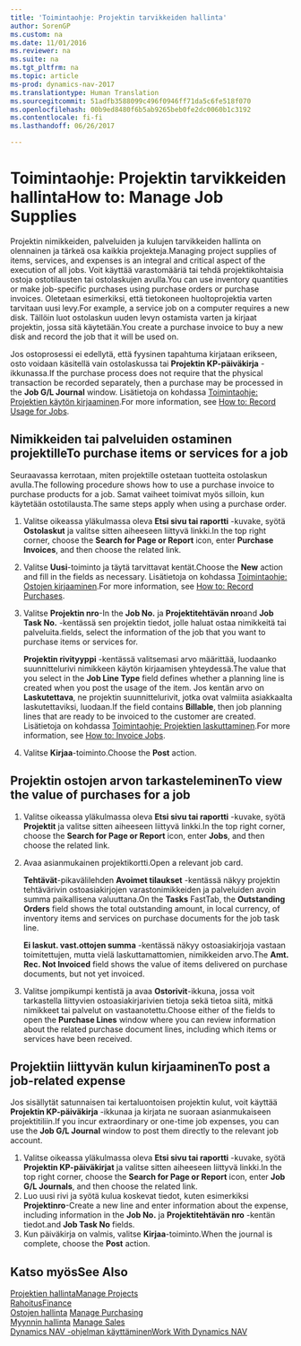 ```yaml
---
title: 'Toimintaohje: Projektin tarvikkeiden hallinta'
author: SorenGP
ms.custom: na
ms.date: 11/01/2016
ms.reviewer: na
ms.suite: na
ms.tgt_pltfrm: na
ms.topic: article
ms-prod: dynamics-nav-2017
ms.translationtype: Human Translation
ms.sourcegitcommit: 51adfb3588099c496f0946ff71da5c6fe518f070
ms.openlocfilehash: 00b9ed8480f6b5ab9265beb0fe2dc0060b1c3192
ms.contentlocale: fi-fi
ms.lasthandoff: 06/26/2017

---
```


# <a name="how-to-manage-job-supplies"></a><span data-ttu-id="d158c-102">Toimintaohje: Projektin tarvikkeiden hallinta</span><span class="sxs-lookup"><span data-stu-id="d158c-102">How to: Manage Job Supplies</span></span>
<span data-ttu-id="d158c-103">Projektin nimikkeiden, palveluiden ja kulujen tarvikkeiden hallinta on olennainen ja tärkeä osa kaikkia projekteja.</span><span class="sxs-lookup"><span data-stu-id="d158c-103">Managing project supplies of items, services, and expenses is an integral and critical aspect of the execution of all jobs.</span></span> <span data-ttu-id="d158c-104">Voit käyttää varastomääriä tai tehdä projektikohtaisia ostoja ostotilausten tai ostolaskujen avulla.</span><span class="sxs-lookup"><span data-stu-id="d158c-104">You can use inventory quantities or make job-specific purchases using purchase orders or purchase invoices.</span></span> <span data-ttu-id="d158c-105">Oletetaan esimerkiksi, että tietokoneen huoltoprojektia varten tarvitaan uusi levy.</span><span class="sxs-lookup"><span data-stu-id="d158c-105">For example, a service job on a computer requires a new disk.</span></span> <span data-ttu-id="d158c-106">Tällöin luot ostolaskun uuden levyn ostamista varten ja kirjaat projektin, jossa sitä käytetään.</span><span class="sxs-lookup"><span data-stu-id="d158c-106">You create a purchase invoice to buy a new disk and record the job that it will be used on.</span></span>

<span data-ttu-id="d158c-107">Jos ostoprosessi ei edellytä, että fyysinen tapahtuma kirjataan erikseen, osto voidaan käsitellä vain ostolaskussa tai **Projektin KP-päiväkirja** -ikkunassa.</span><span class="sxs-lookup"><span data-stu-id="d158c-107">If the purchase process does not require that the physical transaction be recorded separately, then a purchase may be processed in the **Job G/L Journal** window.</span></span> <span data-ttu-id="d158c-108">Lisätietoja on kohdassa [Toimintaohje: Projektien käytön kirjaaminen](projects-how-record-job-usage.md).</span><span class="sxs-lookup"><span data-stu-id="d158c-108">For more information, see [How to: Record Usage for Jobs](projects-how-record-job-usage.md).</span></span>

## <a name="to-purchase-items-or-services-for-a-job"></a><span data-ttu-id="d158c-109">Nimikkeiden tai palveluiden ostaminen projektille</span><span class="sxs-lookup"><span data-stu-id="d158c-109">To purchase items or services for a job</span></span>
<span data-ttu-id="d158c-110">Seuraavassa kerrotaan, miten projektille ostetaan tuotteita ostolaskun avulla.</span><span class="sxs-lookup"><span data-stu-id="d158c-110">The following procedure shows how to use a purchase invoice to purchase products for a job.</span></span> <span data-ttu-id="d158c-111">Samat vaiheet toimivat myös silloin, kun käytetään ostotilausta.</span><span class="sxs-lookup"><span data-stu-id="d158c-111">The same steps apply when using a purchase order.</span></span>  

1. <span data-ttu-id="d158c-112">Valitse oikeassa yläkulmassa oleva **Etsi sivu tai raportti** -kuvake, syötä **Ostolaskut** ja valitse sitten aiheeseen liittyvä linkki.</span><span class="sxs-lookup"><span data-stu-id="d158c-112">In the top right corner, choose the **Search for Page or Report** icon, enter **Purchase Invoices**, and then choose the related link.</span></span>  
2. <span data-ttu-id="d158c-113">Valitse **Uusi**-toiminto ja täytä tarvittavat kentät.</span><span class="sxs-lookup"><span data-stu-id="d158c-113">Choose the **New** action and fill in the fields as necessary.</span></span> <span data-ttu-id="d158c-114">Lisätietoja on kohdassa [Toimintaohje: Ostojen kirjaaminen](purchasing-how-record-purchases.md).</span><span class="sxs-lookup"><span data-stu-id="d158c-114">For more information, see [How to: Record Purchases](purchasing-how-record-purchases.md).</span></span>
3. <span data-ttu-id="d158c-115">Valitse **Projektin nro**-</span><span class="sxs-lookup"><span data-stu-id="d158c-115">In the **Job No.**</span></span> <span data-ttu-id="d158c-116">ja **Projektitehtävän nro**</span><span class="sxs-lookup"><span data-stu-id="d158c-116">and **Job Task No.**</span></span> <span data-ttu-id="d158c-117">-kentässä sen projektin tiedot, jolle haluat ostaa nimikkeitä tai palveluita.</span><span class="sxs-lookup"><span data-stu-id="d158c-117">fields, select the information of the job that you want to purchase items or services for.</span></span>  

    <span data-ttu-id="d158c-118">**Projektin rivityyppi** -kentässä valitsemasi arvo määrittää, luodaanko suunnittelurivi nimikkeen käytön kirjaamisen yhteydessä.</span><span class="sxs-lookup"><span data-stu-id="d158c-118">The value that you select in the **Job Line Type** field defines whether a planning line is created when you post the usage of the item.</span></span> <span data-ttu-id="d158c-119">Jos kentän arvo on **Laskutettava**, ne projektin suunnittelurivit, jotka ovat valmiita asiakkaalta laskutettaviksi, luodaan.</span><span class="sxs-lookup"><span data-stu-id="d158c-119">If the field contains **Billable**, then job planning lines that are ready to be invoiced to the customer are created.</span></span> <span data-ttu-id="d158c-120">Lisätietoja on kohdassa [Toimintaohje: Projektien laskuttaminen](projects-how-invoice-jobs.md).</span><span class="sxs-lookup"><span data-stu-id="d158c-120">For more information, see [How to: Invoice Jobs](projects-how-invoice-jobs.md).</span></span>

4. <span data-ttu-id="d158c-121">Valitse **Kirjaa**-toiminto.</span><span class="sxs-lookup"><span data-stu-id="d158c-121">Choose the **Post** action.</span></span>

## <a name="to-view-the-value-of-purchases-for-a-job"></a><span data-ttu-id="d158c-122">Projektin ostojen arvon tarkasteleminen</span><span class="sxs-lookup"><span data-stu-id="d158c-122">To view the value of purchases for a job</span></span>  

1. <span data-ttu-id="d158c-123">Valitse oikeassa yläkulmassa oleva **Etsi sivu tai raportti** -kuvake, syötä **Projektit** ja valitse sitten aiheeseen liittyvä linkki.</span><span class="sxs-lookup"><span data-stu-id="d158c-123">In the top right corner, choose the **Search for Page or Report** icon, enter **Jobs**, and then choose the related link.</span></span>
2. <span data-ttu-id="d158c-124">Avaa asianmukainen projektikortti.</span><span class="sxs-lookup"><span data-stu-id="d158c-124">Open a relevant job card.</span></span>

    <span data-ttu-id="d158c-125">**Tehtävät**-pikavälilehden **Avoimet tilaukset** -kentässä näkyy projektin tehtävärivin ostoasiakirjojen varastonimikkeiden ja palveluiden avoin summa paikallisena valuuttana.</span><span class="sxs-lookup"><span data-stu-id="d158c-125">On the **Tasks** FastTab, the **Outstanding Orders** field shows the total outstanding amount, in local currency, of inventory items and services on purchase documents for the job task line.</span></span>  

    <span data-ttu-id="d158c-126">**Ei laskut. vast.ottojen summa** -kentässä näkyy ostoasiakirjoja vastaan toimitettujen, mutta vielä laskuttamattomien, nimikkeiden arvo.</span><span class="sxs-lookup"><span data-stu-id="d158c-126">The **Amt. Rec. Not Invoiced** field shows the value of items delivered on purchase documents, but not yet invoiced.</span></span>  

3. <span data-ttu-id="d158c-127">Valitse jompikumpi kentistä ja avaa **Ostorivit**-ikkuna, jossa voit tarkastella liittyvien ostoasiakirjarivien tietoja sekä tietoa siitä, mitkä nimikkeet tai palvelut on vastaanotettu.</span><span class="sxs-lookup"><span data-stu-id="d158c-127">Choose either of the fields to open the **Purchase Lines** window where you can review information about the related purchase document lines, including which items or services have been received.</span></span>

## <a name="to-post-a-job-related-expense"></a><span data-ttu-id="d158c-128">Projektiin liittyvän kulun kirjaaminen</span><span class="sxs-lookup"><span data-stu-id="d158c-128">To post a job-related expense</span></span>  
<span data-ttu-id="d158c-129">Jos sisällytät satunnaisen tai kertaluontoisen projektin kulut, voit käyttää **Projektin KP-päiväkirja** -ikkunaa ja kirjata ne suoraan asianmukaiseen projektitiliin.</span><span class="sxs-lookup"><span data-stu-id="d158c-129">If you incur extraordinary or one-time job expenses, you can use the **Job G/L Journal** window to post them directly to the relevant job account.</span></span>

1. <span data-ttu-id="d158c-130">Valitse oikeassa yläkulmassa oleva **Etsi sivu tai raportti** -kuvake, syötä **Projektin KP-päiväkirjat** ja valitse sitten aiheeseen liittyvä linkki.</span><span class="sxs-lookup"><span data-stu-id="d158c-130">In the top right corner, choose the **Search for Page or Report** icon, enter **Job G/L Journals**, and then choose the related link.</span></span>  
2. <span data-ttu-id="d158c-131">Luo uusi rivi ja syötä kulua koskevat tiedot, kuten esimerkiksi **Projektinro**-</span><span class="sxs-lookup"><span data-stu-id="d158c-131">Create a new line and enter information about the expense, including information in the **Job No.**</span></span> <span data-ttu-id="d158c-132">ja **Projektitehtävän nro** -kentän tiedot.</span><span class="sxs-lookup"><span data-stu-id="d158c-132">and **Job Task No** fields.</span></span>  
3. <span data-ttu-id="d158c-133">Kun päiväkirja on valmis, valitse **Kirjaa**-toiminto.</span><span class="sxs-lookup"><span data-stu-id="d158c-133">When the journal is complete, choose the **Post** action.</span></span>


## <a name="see-also"></a><span data-ttu-id="d158c-134">Katso myös</span><span class="sxs-lookup"><span data-stu-id="d158c-134">See Also</span></span>
[<span data-ttu-id="d158c-135">Projektien hallinta</span><span class="sxs-lookup"><span data-stu-id="d158c-135">Manage Projects</span></span>](projects-manage-projects.md)  
[<span data-ttu-id="d158c-136">Rahoitus</span><span class="sxs-lookup"><span data-stu-id="d158c-136">Finance</span></span>](finance-setup.md)  
<span data-ttu-id="d158c-137">[Ostojen hallinta](purchasing-manage-purchasing.md)       </span><span class="sxs-lookup"><span data-stu-id="d158c-137">[Manage Purchasing](purchasing-manage-purchasing.md)       </span></span>  
<span data-ttu-id="d158c-138">[Myynnin hallinta](sales-manage-sales.md)    </span><span class="sxs-lookup"><span data-stu-id="d158c-138">[Manage Sales](sales-manage-sales.md)    </span></span>  
[<span data-ttu-id="d158c-139">Dynamics NAV -ohjelman käyttäminen</span><span class="sxs-lookup"><span data-stu-id="d158c-139">Work With Dynamics NAV</span></span>](ui-work-product.md)  

